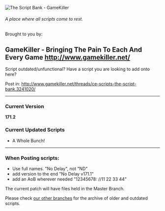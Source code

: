 
![The Script Bank - GameKiller](http://i.imgur.com/VpxSdwu.png)

###### A place where all scripts come to rest.

Brought to you by:

**GameKiller** - Bringing The Pain To Each And Every Game
http://www.gamekiller.net/
-----

Script outdated/unfunctional?
Have a script you are looking to add onto here?

Post in: http://www.gamekiller.net/threads/ce-scripts-the-script-bank.3241020/

------

### Current Version
**171.2**

### Current Updated Scripts
- A Whole Bunch!

------


### When Posting scripts:
- Use full names. "No Delay", not "ND"
- add version to the end "No Delay v171.1"
- add an AoB wherever needed "12345678: //11 22 33 44"

The current patch will have files held in the Master Branch.

Please check [our other branches](https://github.com/Xelamats/TheScriptBank/branches) for the archive of older and outdated scripts.
